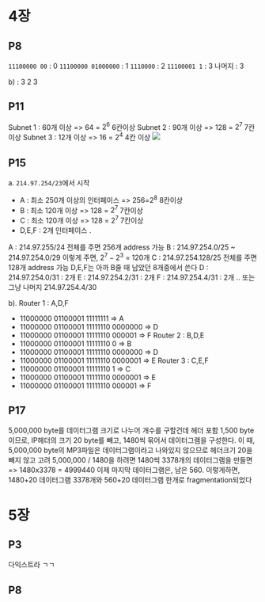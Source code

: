 # 4장 
## P8
`11100000 00` : 0
`11100000 01000000` : 1
`1110000` : 2
`11100001 1` : 3
나머지 : 3

b) : 
	3
	2
	3


## P11
Subnet 1 : 60개 이상 => 64 = $2^6$ 6칸이상
Subnet 2 : 90개 이상 => 128 = $2^7$ 7칸이상
Subnet 3 : 12개 이상 => 16 = $2^4$ 4칸 이상
![](https://i.imgur.com/3TJ7am5.png)

## P15
a. `214.97.254/23`에서 시작
- A : 최소 250개 이상의 인터페이스 => 256=$2^8$ 8칸이상
- B : 최소 120개 이상 => 128 = $2^7$ 7칸이상
- C : 최소 120개 이상 => 128 = $2^7$ 7칸이상
- D,E,F : 2개 인터페이스 .

A : 214.97.255/24 전체를 주면 256개 address 가능
B : 214.97.254.0/25 ~ 214.97.254.0/29 이렇게 주면, $2^7 - 2^3$ = 120개
C : 214.97.254.128/25 전체를 주면 128개 address 가능
D,E,F는 아까 B줄 때 남았던 8개중에서 쓴다
D : 214.97.254.0/31 : 2개
E : 214.97.254.2/31 : 2개
F : 214.97.254.4/31 : 2개 .. 또는 그냥 나머지 214.97.254.4/30

b). 
Router 1 : A,D,F
- 11000000 01100001 11111111 => A
- 11000000 01100001 11111110 0000000 => D
- 11000000 01100001 11111110 000001 => F
Router 2 : B,D,E
- 11000000 01100001 11111110 0 => B
- 11000000 01100001 11111110 0000000 => D
- 11000000 01100001 11111110 0000001 => E
Router 3 : C,E,F
- 11000000 01100001 11111110 1 => C
- 11000000 01100001 11111110 0000001 => E
- 11000000 01100001 11111110 000001 => F

## P17
5,000,000 byte를 데이터그램 크기로 나누어 개수를 구할건데
헤더 포함 1,500 byte이므로, IP헤더의 크기 20 byte를 빼고, 1480씩 묶어서 데이터그램을 구성한다.
이 때, 5,000,000 byte의 MP3파일은 데이터그램이라고 나와있지 않으므로 헤더크기 20을 빼지 않고 고려
5,000,000 / 1480을 하려면
1480씩 3378개의 데이터그램을 만들면 => 1480x3378 = 4999440
이제 마지막 데이터그램은, 남은 560.
이렇게하면, 1480+20 데이터그램 3378개와 560+20 데이터그램 한개로 fragmentation되었다


# 5장
## P3
다익스트라 ㄱㄱ

## P8

